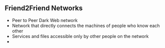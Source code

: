 ## Friend2Friend Networks
- Peer to Peer Dark Web network
- Network that directly connects the machines of people who know each other
- Services and files accessible only by other people on the network
- 


